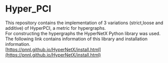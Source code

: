 # Hyper_PCI
This repository contains the implementation of 3 variations (strict,loose and additive)
of HyperPCI, a metric for hypergraphs.\
For constructing the hypergraphs the HyperNetX Python library was used.\
The following link contains information of this library and installation information.\
[https://pnnl.github.io/HyperNetX/install.html](https://pnnl.github.io/HyperNetX/install.html)

